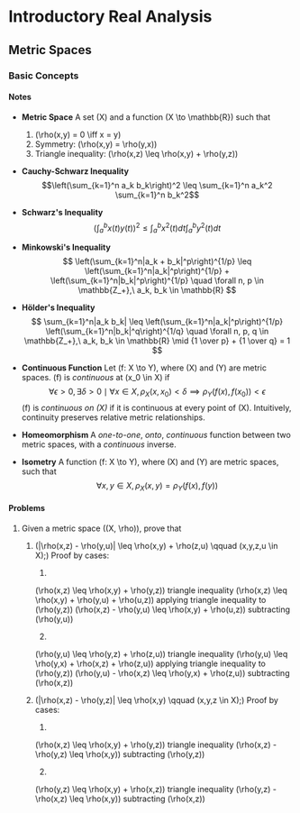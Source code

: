 # Introductory Real Analysis

## Metric Spaces

### Basic Concepts

#### Notes

- **Metric Space**
A set \(X\) and a function \(X \to \mathbb{R}\) such that
    1. \(\rho(x,y) = 0 \iff x = y\)
    2. Symmetry: \(\rho(x,y) = \rho(y,x)\)
    3. Triangle inequality: \(\rho(x,z) \leq \rho(x,y) + \rho(y,z)\)

- **Cauchy-Schwarz Inequality**
$$\left(\sum_{k=1}^n a_k b_k\right)^2 \leq \sum_{k=1}^n a_k^2 \sum_{k=1}^n b_k^2$$


- **Schwarz's Inequality**
$$
\left(\int_a^b x(t)y(t)\right)^2 \leq \int_a^b x^2(t)dt \int_a^b y^2(t)dt
$$

- **Minkowski's Inequality**
$$
\left(\sum_{k=1}^n|a_k + b_k|^p\right)^{1/p} \leq \left(\sum_{k=1}^n|a_k|^p\right)^{1/p} + \left(\sum_{k=1}^n|b_k|^p\right)^{1/p}
\quad
\forall n, p \in \mathbb{Z_+},\ a_k, b_k \in \mathbb{R}
$$

- **H&ouml;lder's Inequality**
$$
\sum_{k=1}^n|a_k b_k| \leq \left(\sum_{k=1}^n|a_k|^p\right)^{1/p} \left(\sum_{k=1}^n|b_k|^q\right)^{1/q}
\quad
\forall n, p, q \in \mathbb{Z_+},\ a_k, b_k \in \mathbb{R} \mid {1 \over p} + {1 \over q} = 1
$$

- **Continuous Function**
Let \(f: X \to Y\), where \(X\) and \(Y\) are metric spaces.
\(f\) is *continuous* at \(x_0 \in X\) if
$$
\forall \epsilon > 0, \exists \delta > 0 \mid \forall x \in X, \rho_X(x,x_0) < \delta \implies \rho_Y(f(x),f(x_0)) < \epsilon
$$
\(f\) is *continuous on \(X\)* if it is continuous at every point of \(X\).
Intuitively, continuity preserves relative metric relationships.

- **Homeomorphism**
A *one-to-one*, *onto*, *continuous* function between two metric spaces, with a *continuous* inverse.

- **Isometry**
A function \(f: X \to Y\), where \(X\) and \(Y\) are metric spaces, such that
$$
\forall x,y \in X, \rho_X(x,y) = \rho_Y(f(x),f(y))
$$

#### Problems

1. Given a metric space \((X, \rho)\), prove that

    1. \(|\rho(x,z) - \rho(y,u)| \leq \rho(x,y) + \rho(z,u) \qquad (x,y,z,u \in X);\)
    Proof by cases:

        1.
        \(\rho(x,z) \leq \rho(x,y) + \rho(y,z)\) triangle inequality
        \(\rho(x,z) \leq \rho(x,y) + \rho(y,u) + \rho(u,z)\) applying triangle inequality to \(\rho(y,z)\)
        \(\rho(x,z) - \rho(y,u) \leq \rho(x,y) + \rho(u,z)\) subtracting \(\rho(y,u)\)

        2.
        \(\rho(y,u) \leq \rho(y,z) + \rho(z,u)\) triangle inequality
        \(\rho(y,u) \leq \rho(y,x) + \rho(x,z) + \rho(z,u)\) applying triangle inequality to \(\rho(y,z)\)
        \(\rho(y,u) - \rho(x,z) \leq \rho(y,x) + \rho(z,u)\) subtracting \(\rho(x,z)\)

    2. \(|\rho(x,z) - \rho(y,z)| \leq \rho(x,y) \qquad (x,y,z \in X);\)
    Proof by cases:

        1.
        \(\rho(x,z) \leq \rho(x,y) + \rho(y,z)\) triangle inequality
        \(\rho(x,z) - \rho(y,z) \leq \rho(x,y)\) subtracting \(\rho(y,z)\)

        2.
        \(\rho(y,z) \leq \rho(x,y) + \rho(x,z)\) triangle inequality
        \(\rho(y,z) - \rho(x,z) \leq \rho(x,y)\) subtracting \(\rho(x,z)\)
